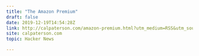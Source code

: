 ```yaml
---
title: "The Amazon Premium"
draft: false
date: 2019-12-19T14:54:28Z
link: http://calpaterson.com/amazon-premium.html?utm_medium=RSS&utm_source=hune
site: calpaterson.com
topic: Hacker News  

---
```

